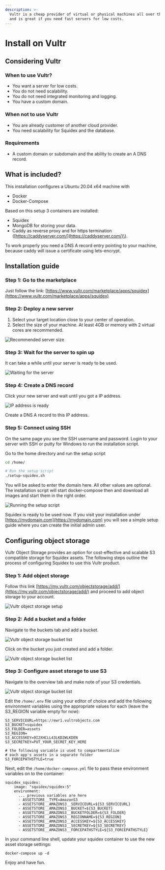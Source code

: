 ```yaml
---
description: >-
  Vultr is a cheap provider of virtual or physical machines all over the world
  and is great if you need fast servers for low costs.
---
```


# Install on Vultr

## Considering Vultr

### When to use Vultr?

* You want a server for low costs.
* You do not need scalability.
* You do not need integrated monitoring and logging.
* You have a custom domain.

### When not to use Vultr

* You are already customer of another cloud provider.
* You need scalability for Squidex and the database.

### Requirements

* A custom domain or subdomain and the ability to create an A DNS record.

## What is included?

This installation configures a Ubuntu 20.04 x64 machine with

* Docker
* Docker-Compose

Based on this setup 3 containers are installed:

* Squidex
* MongoDB for storing your data.
* Caddy as reverse proxy and for https termination \([https://caddyserver.com/](https://caddyserver.com/)\).

To work properly you need a DNS A record entry pointing to your machine, because caddy will issue a certificate using lets-encrypt.

## Installation guide

### Step 1: Go to the marketplace

Just follow the link: [https://www.vultr.com/marketplace/apps/squidex](https://www.vultr.com/marketplace/apps/squidex)

### Step 2: Deploy a new server

1. Select your target location close to your center of operation.
2. Select the size of your machine. At least 4GB or memory with 2 virtual cores are recommended. 

![Recommended server size](../../../.gitbook/assets/image%20%2850%29.png)

### Step 3: Wait for the server to spin up

It can take a while until your server is ready to be used.

![Waiting for the server](../../../.gitbook/assets/image%20%2865%29.png)

### Step 4: Create a DNS record

Click your new server and wait until you got a IP address.

![IP address is ready](../../../.gitbook/assets/image%20%2843%29.png)

Create a DNS A record to this IP address.

### Step 5: Connect using SSH

On the same page you see the SSH username and password. Login to your server with SSH or putty for Windows to run the installation script.

Go to the home directory and run the setup script

```bash
cd /home/

# Run the setup script
./setup-squidex.sh
```

You will be asked to enter the domain here. All other values are optional. The installation script will start docker-compose then and download all images and start them in the right order.

![Running the setup script](../../../.gitbook/assets/image%20%2820%29%20%282%29%20%282%29%20%281%29.png)

Squidex is ready to be used now. If you visit your installation under [https://mydomain.com](https://mydomain.com) you will see a simple setup guide where you can create the initial admin user.

## Configuring object storage

Vultr Object Storage provides an option for cost-effective and scalable S3 compatible storage for Squidex assets. The following steps outline the process of configuring Squidex to use this Vultr product.

### Step 1: Add object storage

Follow this link [https://my.vultr.com/objectstorage/add/](https://my.vultr.com/objectstorage/add/) and proceed to add object storage to your account.

![Vultr object storage setup](../../../.gitbook/assets/vultr-object-storage.png)

### Step 2: Add a bucket and a folder

Navigate to the buckets tab and add a bucket.

![Vultr object storage bucket list](../../../.gitbook/assets/vultr-object-storage-bucket-list.png)

Click on the bucket you just created and add a folder.

![Vultr object storage bucket list](../../../.gitbook/assets/vultr-object-storage-folder-list.png)

### Step 3: Configure asset storage to use S3

Navigate to the overview tab and make note of your S3 credentials.

![Vultr object storage bucket list](../../../.gitbook/assets/vultr-object-storage-keys.png)

Edit the `/home/.env` file using your editor of choice and add the following environment variables using the appropriate values for each \(leave the S3\_REGION variable empty for now\):

```text
S3_SERVICEURL=https://ewr1.vultrobjects.com
S3_BUCKET=squidex
S3_FOLDER=assets
S3_REGION=
S3_ACCESSKEY=9I2XHCLL43LKD2WLKDEN
S3_SECRETKEY=PUT_YOUR_SECRET_KEY_HERE

# the following variable is used to compartmentalize 
# each app's assets in a separate folder
S3_FORCEPATHSTYLE=true
```

Next, edit the `/home/docker-compose.yml` file to pass these environment variables on to the container:

```text
squidex_squidex:
    image: "squidex/squidex:5"
    environment:
      ... previous variables are here
      - ASSETSTORE__TYPE=AmazonS3
      - ASSETSTORE__AMAZONS3__SERVICEURL=${S3_SERVICEURL}
      - ASSETSTORE__AMAZONS3__BUCKET=${S3_BUCKET}
      - ASSETSTORE__AMAZONS3__BUCKETFOLDER=${S3_FOLDER}
      - ASSETSTORE__AMAZONS3__REGIONNAME=${S3_REGION}
      - ASSETSTORE__AMAZONS3__ACCESSKEY=${S3_ACCESSKEY}
      - ASSETSTORE__AMAZONS3__SECRETKEY=${S3_SECRETKEY}
      - ASSETSTORE__AMAZONS3__FORCEPATHSTYLE=${S3_FORCEPATHSTYLE}
```

In your command line shell, update your squidex container to use the new asset storage settings:

```text
docker-compose up -d
```

Enjoy and have fun.

